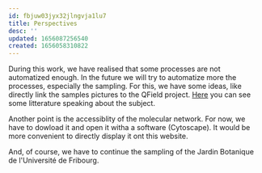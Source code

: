 ```yaml
---
id: fbjuw03jyx32jlngvja1lu7
title: Perspectives
desc: ''
updated: 1656087256540
created: 1656058310822
---
```

During this work, we have realised that some processes are not automatized enough. In the future we will try to automatize more the processes, especially the sampling. For this, we have some ideas, like directly link the samples pictures to the QField project. [Here](https://docs.qfield.org/how-to/pictures/) you can see some litterature speaking about the subject.

Another point is the accessiblity of the molecular network. For now, we have to dowload it and open it witha a software (Cytoscape). It would be more convenient to directly display it ont this website.

And, of course, we have to continue the sampling of the Jardin Botanique de l'Université de Fribourg.

